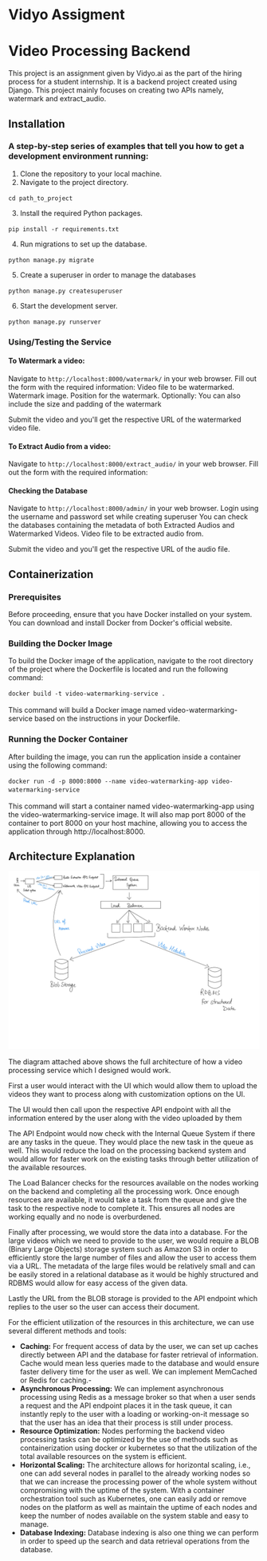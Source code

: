 # Vidyo Assigment
# Video Processing Backend
This project is an assignment given by Vidyo.ai as the part of the hiring process for a student internship.
It is a backend project created using Django. This project mainly focuses on creating two APIs namely, watermark and extract_audio.

## Installation
### A step-by-step series of examples that tell you how to get a development environment running:

1. Clone the repository to your local machine.
2. Navigate to the project directory.
   
`cd path_to_project`

3. Install the required Python packages.

`pip install -r requirements.txt`

4. Run migrations to set up the database.

`python manage.py migrate`

5. Create a superuser in order to manage the databases
   
`python manage.py createsuperuser`

6. Start the development server.

`python manage.py runserver`

### Using/Testing the Service

#### To Watermark a video:

Navigate to `http://localhost:8000/watermark/` in your web browser.
Fill out the form with the required information:
Video file to be watermarked.
Watermark image.
Position for the watermark.
Optionally:
You can also include the size and padding of the watermark

Submit the video and you'll get the respective URL of the watermarked video file.

#### To Extract Audio from a video:
Navigate to `http://localhost:8000/extract_audio/` in your web browser.
Fill out the form with the required information:

#### Checking the Database
Navigate to `http://localhost:8000/admin/` in your web browser.
Login using the username and password set while creating superuser
You can check the databases containing the metadata of both Extracted Audios and Watermarked Videos.
Video file to be extracted audio from.

Submit the video and you'll get the respective URL of the audio file.

## Containerization

### Prerequisites
Before proceeding, ensure that you have Docker installed on your system. You can download and install Docker from Docker's official website.

### Building the Docker Image
To build the Docker image of the application, navigate to the root directory of the project where the Dockerfile is located and run the following command:

`docker build -t video-watermarking-service .`
<br>
<br>
This command will build a Docker image named video-watermarking-service based on the instructions in your Dockerfile.

### Running the Docker Container
After building the image, you can run the application inside a container using the following command:

`docker run -d -p 8000:8000 --name video-watermarking-app video-watermarking-service`
<br>
<br>
This command will start a container named video-watermarking-app using the video-watermarking-service image. It will also map port 8000 of the container to port 8000 on your host machine, allowing you to access the application through http://localhost:8000.

## Architecture Explanation
![alt text](https://github.com/Jrap-bit/vidyo-processing-assignment/blob/9c6f5a5d4aa7932a4fc6fafc731326fdab2d29df/media/Architecture.jpg)

The diagram attached above shows the full architecture of how a video processing service which I designed would work. 

First a user would interact with the UI which would allow them to upload the videos they want to process along with customization options on the UI. 

The UI would then call upon the respective API endpoint with all the information entered by the user along with the video uploaded by them

The API Endpoint would now check with the Internal Queue System if there are any tasks in the queue. They would place the new task in the queue as well. This would reduce the load on the processing backend system and would allow for faster work on the existing tasks through better utilization of the available resources. 

The Load Balancer checks for the resources available on the nodes working on the backend and completing all the processing work. Once enough resources are available, it would take a task from the queue and give the task to the respective node to complete it. This ensures all nodes are working equally and no node is overburdened.

Finally after processing, we would store the data into a database. For the large videos which we need to provide to the user, we would require a BLOB (Binary Large Objects) storage system such as Amazon S3 in order to efficiently store the large number of files and allow the user to access them via a URL. The metadata of the large files would be relatively small and can be easily stored in a relational database as it would be highly structured and RDBMS would allow for easy access of the given data.

Lastly the URL from the BLOB storage is provided to the API endpoint which replies to the user so the user can access their document.

For the efficient utilization of the resources in this architecture, we can use several different methods and tools:

- **Caching:** For frequent access of data by the user, we can set up caches directly between API and the database for faster retrieval of information. Cache would mean less queries made to the database and would ensure faster delivery time for the user as well. We can implement MemCached or Redis for caching.-
-  ****Asynchronous Processing:**** We can implement asynchronous processing using Redis as a message broker so that when a user sends a request and the API endpoint places it in the task queue, it can instantly reply to the user with a loading or working-on-it message so that the user has an idea that their process is still under process. 
- **Resource Optimization:** Nodes performing the backend video processing tasks can be optimized by the use of methods such as containerization using docker or kubernetes so that the utilization of the total available resources on the system is efficient. 
- **Horizontal Scaling:** The architecture allows for horizontal scaling, i.e., one can add several nodes in parallel to the already working nodes so that we can increase the processing power of the whole system without compromising with the uptime of the system. With a container orchestration tool such as Kubernetes, one can easily add or remove nodes on the platform as well as maintain the uptime of each nodes and keep the number of nodes available on the system stable and easy to manage.
- **Database Indexing:** Database indexing is also one thing we can perform in order to speed up the search and data retrieval operations from the database.




